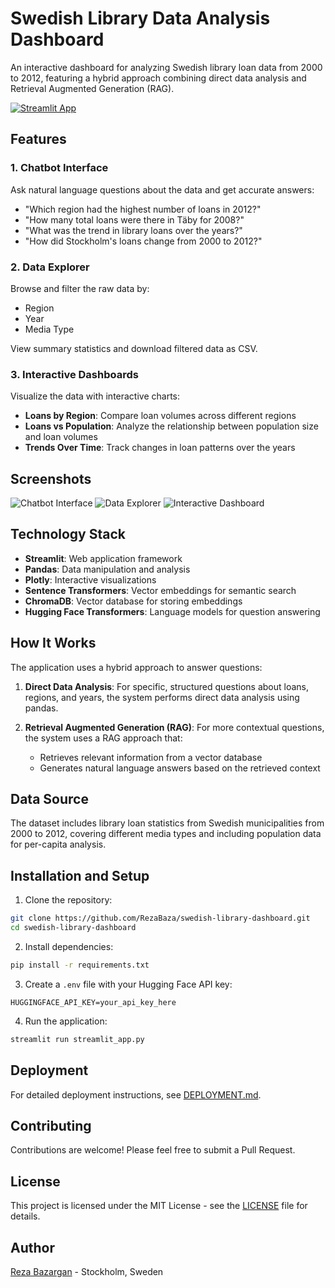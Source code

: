 # Swedish Library Data Analysis Dashboard

An interactive dashboard for analyzing Swedish library loan data from 2000 to 2012, featuring a hybrid approach combining direct data analysis and Retrieval Augmented Generation (RAG).

[![Streamlit App](https://static.streamlit.io/badges/streamlit_badge_black_white.svg)](https://streamlit.io/cloud)

## Features

### 1. Chatbot Interface
Ask natural language questions about the data and get accurate answers:
- "Which region had the highest number of loans in 2012?"
- "How many total loans were there in Täby for 2008?"
- "What was the trend in library loans over the years?"
- "How did Stockholm's loans change from 2000 to 2012?"

### 2. Data Explorer
Browse and filter the raw data by:
- Region
- Year
- Media Type

View summary statistics and download filtered data as CSV.

### 3. Interactive Dashboards
Visualize the data with interactive charts:
- **Loans by Region**: Compare loan volumes across different regions
- **Loans vs Population**: Analyze the relationship between population size and loan volumes
- **Trends Over Time**: Track changes in loan patterns over the years

## Screenshots

![Chatbot Interface](https://via.placeholder.com/800x400?text=Chatbot+Interface)
![Data Explorer](https://via.placeholder.com/800x400?text=Data+Explorer)
![Interactive Dashboard](https://via.placeholder.com/800x400?text=Interactive+Dashboard)

## Technology Stack

- **Streamlit**: Web application framework
- **Pandas**: Data manipulation and analysis
- **Plotly**: Interactive visualizations
- **Sentence Transformers**: Vector embeddings for semantic search
- **ChromaDB**: Vector database for storing embeddings
- **Hugging Face Transformers**: Language models for question answering

## How It Works

The application uses a hybrid approach to answer questions:

1. **Direct Data Analysis**: For specific, structured questions about loans, regions, and years, the system performs direct data analysis using pandas.

2. **Retrieval Augmented Generation (RAG)**: For more contextual questions, the system uses a RAG approach that:
   - Retrieves relevant information from a vector database
   - Generates natural language answers based on the retrieved context

## Data Source

The dataset includes library loan statistics from Swedish municipalities from 2000 to 2012, covering different media types and including population data for per-capita analysis.

## Installation and Setup

1. Clone the repository:
```bash
git clone https://github.com/RezaBaza/swedish-library-dashboard.git
cd swedish-library-dashboard
```

2. Install dependencies:
```bash
pip install -r requirements.txt
```

3. Create a `.env` file with your Hugging Face API key:
```
HUGGINGFACE_API_KEY=your_api_key_here
```

4. Run the application:
```bash
streamlit run streamlit_app.py
```

## Deployment

For detailed deployment instructions, see [DEPLOYMENT.md](DEPLOYMENT.md).

## Contributing

Contributions are welcome! Please feel free to submit a Pull Request.

## License

This project is licensed under the MIT License - see the [LICENSE](LICENSE) file for details.

## Author

[Reza Bazargan](https://github.com/RezaBaza) - Stockholm, Sweden 